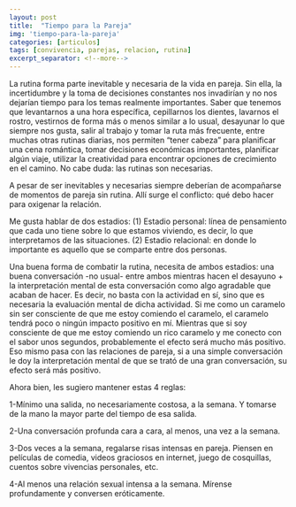 ```yaml
---
layout: post
title:  "Tiempo para la Pareja"
img: 'tiempo-para-la-pareja'
categories: [articulos]
tags: [convivencia, parejas, relacion, rutina]
excerpt_separator: <!--more-->
---
```


La rutina forma parte inevitable y necesaria de la vida en pareja. Sin ella, la incertidumbre y la toma de decisiones constantes nos invadirían y no nos dejarían tiempo para los temas realmente importantes. Saber que tenemos que levantarnos a una hora específica, cepillarnos los dientes, lavarnos el rostro, vestirnos de forma más o menos similar a lo usual, desayunar lo que siempre nos gusta, salir al trabajo y tomar la ruta más frecuente, entre muchas otras rutinas diarias, nos permiten “tener cabeza” para planificar una cena romántica, tomar decisiones económicas importantes, planificar algún viaje, utilizar la creatividad para encontrar opciones de crecimiento en el camino. No cabe duda: las rutinas son necesarias.

A pesar de ser inevitables y necesarias siempre deberían de acompañarse de momentos de pareja sin rutina. Allí surge el conflicto: qué debo hacer para oxigenar la relación.

Me gusta hablar de dos estadios: (1) Estadio personal: línea de pensamiento que cada uno tiene sobre lo que estamos viviendo, es decir, lo que interpretamos de las situaciones. (2) Estadio relacional: en donde lo importante es aquello que se comparte entre dos personas.

Una buena forma de combatir la rutina, necesita de ambos estadios: una buena conversación -no usual- entre ambos mientras hacen el desayuno + la interpretación mental de esta conversación como algo agradable que acaban de hacer. Es decir, no basta con la actividad en sí, sino que es necesaria la evaluación mental de dicha actividad. Si me como un caramelo sin ser consciente de que me estoy comiendo el caramelo, el caramelo tendrá poco o ningún impacto positivo en mí. Mientras que si soy consciente de que me estoy comiendo un rico caramelo y me conecto con el sabor unos segundos, probablemente el efecto será mucho más positivo. Eso mismo pasa con las relaciones de pareja, si a una simple conversación le doy la interpretación mental de que se trató de una gran conversación, su efecto será más positivo.

Ahora bien, les sugiero mantener estas 4 reglas:

1-Mínimo una salida, no necesariamente costosa, a la semana. Y tomarse de la mano la mayor parte del tiempo de esa salida.

2-Una conversación profunda cara a cara, al menos, una vez a la semana.

3-Dos veces a la semana, regalarse risas intensas en pareja. Piensen en películas de comedia, videos graciosos en internet, juego de cosquillas, cuentos sobre vivencias personales, etc.

4-Al menos una relación sexual intensa a la semana. Mírense profundamente y conversen eróticamente.